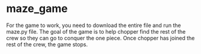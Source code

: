# maze_game

For the game to work, you need to download the entire file and run the maze.py file.
The goal of the game is to help chopper find the rest of the crew so they can go to conquer the one piece.
Once chopper has joined the rest of the crew, the game stops.
